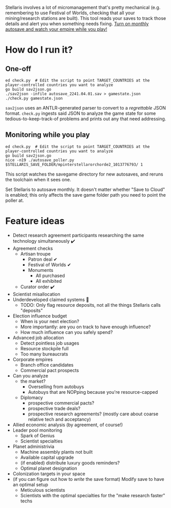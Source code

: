 Stellaris involves a lot of micromanagement that's pretty mechanical (e.g. remembering to use Festival of Worlds, checking that all your mining/research stations are built). This tool reads your saves to track those details and alert you when something needs fixing. [Turn on monthly autosave and watch your empire while you play!](#monitoring-while-you-play)

# How do I run it?

## One-off
```
ed check.py  # Edit the script to point TARGET_COUNTRIES at the player-controlled countries you want to analyze
go build sav2json.go
./sav2json -infile autosave_2241.04.01.sav > gamestate.json
./check.py gamestate.json
```

`sav2json` uses an ANTLR-generated parser to convert to a _regrettable_ JSON format. `check.py` ingests said JSON to analyze the game state for some tedious-to-keep-track-of problems and prints out any that need addressing.

## Monitoring while you play

```
ed check.py  # Edit the script to point TARGET_COUNTRIES at the player-controlled countries you want to analyze
go build sav2json.go
nice -n19 ./autosave_poller.py $STELLARIS_SAVE_FOLDER/mpinterstellarorchorde2_1013776793/ 1
```

This script watches the savegame directory for new autosaves, and reruns the toolchain when it sees one.

Set Stellaris to autosave monthly. It doesn't matter whether "Save to Cloud" is enabled; this only affects the save game folder path you need to point the poller at.

# Feature ideas

* Detect research agreement participants researching the same technology simultaneously ✔️
* Agreement checks️
  * Artisan troupe
    * Patron deal ✔
    * Festival of Worlds ✔
    * Monuments
      * All purchased
      * All exhibited
  * Curator order ✔️
* Scientist misallocation
* Underdeveloped claimed systems 🚧
  * TODO: Only flag resource deposits, not all the things Stellaris calls "deposits"
* Election influence budget
  * When is your next election?
  * More importantly: are you on track to have enough influence?
  * How much influence can you safely spend?
* Advanced job allocation
  * Detect pointless job usages
  * Resource stockpile full
  * Too many bureaucrats
* Corporate empires
  * Branch office candidates
  * Commercial pact prospects
* Can you analyze
  * the market?
    * Overselling from autobuys
    * Autobuys that are NOPping because you're resource-capped
  * Diplomacy
    * prospective commercial pacts?
    * prospective trade deals?
    * prospective research agreements? (mostly care about coarse relative tech and acceptancy)
* Allied economic analysis (by agreement, of course!)
* Leader pool monitoring
  * Spark of Genius
  * Scientist specialties
* Planet administrivia
  * Machine assembly plants not built
  * Available capital upgrade
  * (if enabled) distribute luxury goods reminders?
  * Optimal planet designation
* Colonization targets in your space
* (if you can figure out how to _write_ the save format) Modify save to have an optimal setup
  * Meticulous scientists
  * Scientists with the optimal specialties for the "make research faster" techs
